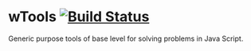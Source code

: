 
# wTools [![Build Status](https://travis-ci.org/Wandalen/wTools.svg?branch=master)](https://travis-ci.org/Wandalen/wTools)

Generic purpose tools of base level for solving problems in Java Script.












































